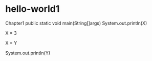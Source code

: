 # hello-world1
Chapter1
public static void
    main(String[]args)
        System.out.println(X)
        
  X = 3
  
  X = Y
  
  System.out.println(Y)

